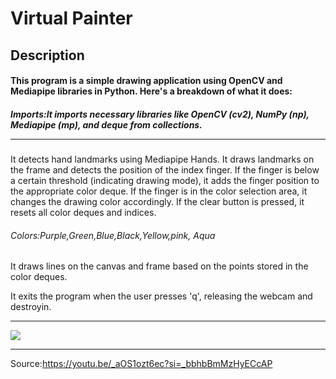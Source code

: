 # Virtual Painter 

## Description
#### This program is a simple drawing application using OpenCV and Mediapipe libraries in Python. Here's a breakdown of what it does:

##### Imports:It imports necessary libraries like OpenCV (cv2), NumPy (np), Mediapipe (mp), and deque from collections.<hr>

It detects hand landmarks using Mediapipe Hands.
It draws landmarks on the frame and detects the position of the index finger.
If the finger is below a certain threshold (indicating drawing mode), it adds the finger position to the appropriate color deque.
If the finger is in the color selection area, it changes the drawing color accordingly.
If the clear button is pressed, it resets all color deques and indices.

###### Colors:Purple,Green,Blue,Black,Yellow,pink, Aqua


It draws lines on the canvas and frame based on the points stored in the color deques.

It exits the program when the user presses 'q', releasing the webcam and destroyin.<hr>

![](https://github.com/ahmadmirdamadi/Virtual-Painter-/assets/113544813/19861f5f-9472-4906-8852-65a78fd56458)<hr>

Source:https://youtu.be/_aOS1ozt6ec?si=_bbhbBmMzHyECcAP
